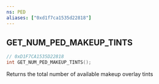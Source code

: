 ```yaml
---
ns: PED
aliases: ["0xd1f7ca1535d22818"]
---
```

## GET_NUM_PED_MAKEUP_TINTS

```c
// 0xD1F7CA1535D22818
int GET_NUM_PED_MAKEUP_TINTS();
```

Returns the total number of available makeup overlay tints

